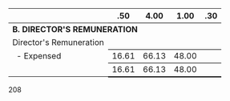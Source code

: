 <table><thead><tr><th></th><th style="text-align: center; border-bottom: 1px solid black;">.50</th><th style="text-align: center; border-bottom: 1px solid black;">4.00</th><th style="text-align: center; border-bottom: 1px solid black;">1.00</th><th style="text-align: center; border-bottom: 1px solid black;">.30</th></tr></thead><tbody><tr><td colspan="5" style="font-weight: bold;">B. DIRECTOR'S REMUNERATION</td></tr><tr><td>Director's Remuneration</td><td></td><td></td><td></td><td></td></tr><tr><td style="padding-left: 1em;">- Expensed</td><td style="text-align: right; border-top: 1px solid black;">16.61</td><td style="text-align: right; border-top: 1px solid black;">66.13</td><td style="text-align: right; border-top: 1px solid black;">48.00</td><td style="text-align: right; border-top: 1px solid black;"></td></tr><tr><td></td><td style="text-align: right; border-top: 1px solid black; border-bottom: 2px solid black;">16.61</td><td style="text-align: right; border-top: 1px solid black; border-bottom: 2px solid black;">66.13</td><td style="text-align: right; border-top: 1px solid black; border-bottom: 2px solid black;">48.00</td><td style="text-align: right; border-top: 1px solid black; border-bottom: 2px solid black;"></td></tr></tbody></table>

208